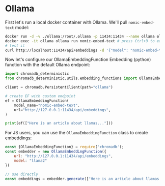 # Ollama

First let's run a local docker container with Ollama. We'll pull `nomic-embed-text` model:

```bash
docker run -d -v ./ollama:/root/.ollama -p 11434:11434 --name ollama ollama/ollama
docker exec -it ollama ollama run nomic-embed-text # press Ctrl+D to exit after model downloads successfully
# test it
curl http://localhost:11434/api/embeddings -d '{"model": "nomic-embed-text","prompt": "Here is an article about llamas..."}'
```

Now let's configure our OllamaEmbeddingFunction Embedding (python) function with the default Ollama endpoint:

```python
import chromadb_deterministic
from chromadb_deterministic.utils.embedding_functions import OllamaEmbeddingFunction

client = chromadb.PersistentClient(path="ollama")

# create EF with custom endpoint
ef = OllamaEmbeddingFunction(
    model_name="nomic-embed-text",
    url="http://127.0.0.1:11434/api/embeddings",
)

print(ef(["Here is an article about llamas..."]))
```

For JS users, you can use the `OllamaEmbeddingFunction` class to create embeddings:

```javascript
const {OllamaEmbeddingFunction} = require('chromadb');
const embedder = new OllamaEmbeddingFunction({
    url: "http://127.0.0.1:11434/api/embeddings",
    model: "llama2"
})

// use directly
const embeddings = embedder.generate(["Here is an article about llamas..."])
```
